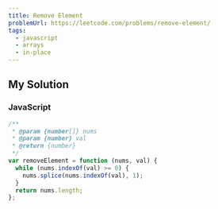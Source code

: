 ```yaml
---
title: Remove Element
problemUrl: https://leetcode.com/problems/remove-element/
tags:
  - javascript
  - arrays
  - in-place
---
```


## My Solution

### JavaScript

```javascript
/**
 * @param {number[]} nums
 * @param {number} val
 * @return {number}
 */
var removeElement = function (nums, val) {
  while (nums.indexOf(val) >= 0) {
    nums.splice(nums.indexOf(val), 1);
  }
  return nums.length;
};
```

